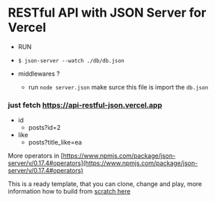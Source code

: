 # RESTful API with JSON Server for Vercel

- RUN
- `$ json-server --watch ./db/db.json`

- middlewares ? 
  - run `node server.json` make surce this file is import the `db.json`



### just fetch https://api-restful-json.vercel.app

- id
  - posts?id=2
- like
  - posts?title_like=ea


More operators in [https://www.npmjs.com/package/json-server/v/0.17.4#operators](https://www.npmjs.com/package/json-server/v/0.17.4#operators)


This is a ready template, that you can clone, change and play, more information how to build from [scratch here](https://ivo-culic.medium.com/create-restful-api-with-json-server-and-deploy-it-to-vercel-d56061c1157a)
